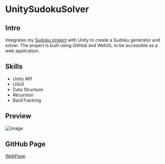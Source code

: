 # UnitySudokuSolver
## Intro
Integrates my [Sudoku project](https://github.com/suu0319/Sudoku) with Unity to create a Sudoku generator and solver. The project is built using GitHub and WebGL to be accessible as a web application.

## Skills
- Unity API
- UGUI
- Data Structure
- Recursion
- BackTracking

## Preview
![image](https://github.com/suu0319/UnitySodukuSolver/assets/59763965/b15ff344-a039-4197-98fd-31a98f1cb779)

## GitHub Page
[WebPage](https://suu0319.github.io/UnitySodukuSolverWebGL/)
